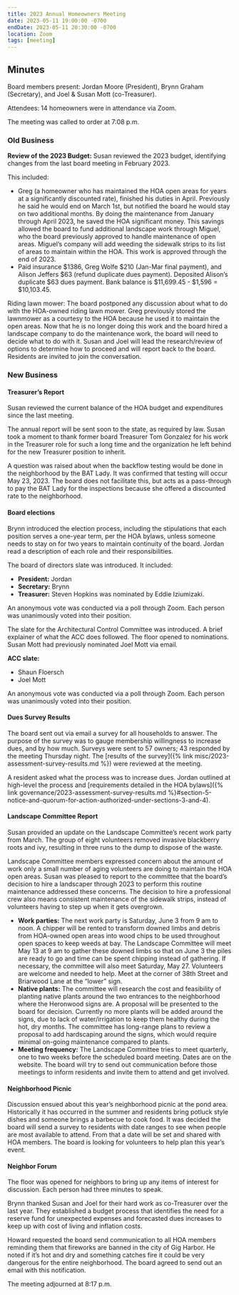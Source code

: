 ```yaml
---
title: 2023 Annual Homeowners Meeting
date: 2023-05-11 19:00:00 -0700
endDate: 2023-05-11 20:30:00 -0700
location: Zoom
tags: [meeting]
---
```


## Minutes

Board members present: Jordan Moore (President), Brynn Graham (Secretary), and Joel & Susan Mott (co-Treasurer).

Attendees: 14 homeowners were in attendance via Zoom.

The meeting was called to order at 7:08 p.m.

### Old Business

**Review of the 2023 Budget:** Susan reviewed the 2023 budget, identifying changes from the last board meeting in February 2023. 

This included:

* Greg (a homeowner who has maintained the HOA open areas for years at a significantly discounted rate), finished his duties in April. Previously he said he would end on March 1st, but notified the board he would stay on two additional months. By doing the maintenance from January through April 2023, he saved the HOA significant money. This savings allowed the board to fund additional landscape work through Miguel, who the board previously approved to handle maintenance of open areas. Miguel’s company will add weeding the sidewalk strips to its list of areas to maintain within the HOA. This work is approved through the end of 2023.
* Paid insurance $1386, Greg Wolfe $210 (Jan-Mar final payment), and Alison Jeffers $63 (refund duplicate dues payment). Deposited Alison’s duplicate $63 dues payment. Bank balance is $11,699.45 - $1,596 = $10,103.45.

Riding lawn mower: The board postponed any discussion about what to do with the HOA-owned riding lawn mower. Greg previously stored the lawnmower as a courtesy to the HOA because he used it to maintain the open areas. Now that he is no longer doing this work and the board hired a landscape company to do the maintenance work, the board will need to decide what to do with it. Susan and Joel will lead the research/review of options to determine how to proceed and will report back to the board. Residents are invited to join the conversation.

### New Business

#### Treasurer’s Report

Susan reviewed the current balance of the HOA budget and expenditures since the last meeting.

The annual report will be sent soon to the state, as required by law. Susan took a moment to thank former board Treasurer Tom Gonzalez for his work in the Treasurer role for such a long time and the organization he left behind for the new Treasurer position to inherit. 

A question was raised about when the backflow testing would be done in the neighborhood by the BAT Lady. It was confirmed that testing will occur May 23, 2023. The board does not facilitate this, but acts as a pass-through to pay the BAT Lady for the inspections because she offered a discounted rate to the neighborhood. 

#### Board elections

Brynn introduced the election process, including the stipulations that each position serves a one-year term, per the HOA bylaws, unless someone needs to stay on for two years to maintain continuity of the board. Jordan read a description of each role and their responsibilities.

The board of directors slate was introduced. It included:

* **President:** Jordan 
* **Secretary:** Brynn 
* **Treasurer:** Steven Hopkins was nominated by Eddie Iziumizaki. 

An anonymous vote was conducted via a poll through Zoom. Each person was unanimously voted into their position.

The slate for the Architectural Control Committee was introduced. A brief explainer of what the ACC does followed. The floor opened to nominations. Susan Mott had previously nominated Joel Mott via email.

**ACC slate:**
* Shaun Floersch 
* Joel Mott 

An anonymous vote was conducted via a poll through Zoom. Each person was unanimously voted into their position.

#### Dues Survey Results

The board sent out via email a survey for all households to answer. The purpose of the survey was to gauge membership willingness to increase dues, and by how much. Surveys were sent to 57 owners; 43 responded by the meeting Thursday night. The [results of the survey]({% link misc/2023-assessment-survey-results.md %}) were reviewed at the meeting.

A resident asked what the process was to increase dues. Jordan outlined at high-level the process and [requirements detailed in the HOA bylaws]({% link governance/2023-assessment-survey-results.md %}#section-5-notice-and-quorum-for-action-authorized-under-sections-3-and-4).

#### Landscape Committee Report

Susan provided an update on the Landscape Committee’s recent work party from March. The group of eight volunteers removed invasive blackberry roots and ivy, resulting in three runs to the dump to dispose of the waste. 

Landscape Committee members expressed concern about the amount of work only a small number of aging volunteers are doing to maintain the HOA open areas. Susan was pleased to report to the committee that the board’s decision to hire a landscaper through 2023 to perform this routine maintenance addressed these concerns. The decision to hire a professional crew also means consistent maintenance of the sidewalk strips, instead of volunteers having to step up when it gets overgrown.

* **Work parties:** The next work party is Saturday, June 3 from 9 am to noon. A chipper will be rented to transform downed limbs and debris from HOA-owned open areas into wood chips to be used throughout open spaces to keep weeds at bay. The Landscape Committee will meet May 13 at 9 am to gather these downed limbs so that on June 3 the piles are ready to go and time can be spent chipping instead of gathering. If necessary, the committee will also meet Saturday, May 27. Volunteers are welcome and needed to help. Meet at the corner of 38th Street and Briarwood Lane at the “lower” sign.
* **Native plants:** The committee will research the cost and feasibility of planting native plants around the two entrances to the neighborhood where the Heronwood signs are. A proposal will be presented to the board for decision. Currently no more plants will be added around the signs, due to lack of water/irrigation to keep them healthy during the hot, dry months. The committee has long-range plans to review a proposal to add hardscaping around the signs, which would require minimal on-going maintenance compared to plants.
* **Meeting frequency:** The Landscape Committee tries to meet quarterly, one to two weeks before the scheduled board meeting. Dates are on the website. The board will try to send out communication before those meetings to inform residents and invite them to attend and get involved.

#### Neighborhood Picnic

Discussion ensued about this year’s neighborhood picnic at the pond area. Historically it has occurred in the summer and residents bring potluck style dishes and someone brings a barbecue to cook food. It was decided the board will send a survey to residents with date ranges to see when people are most available to attend. From that a date will be set and shared with HOA members. The board is looking for volunteers to help plan this year’s event.

#### Neighbor Forum

The floor was opened for neighbors to bring up any items of interest for discussion. Each person had three minutes to speak. 

Brynn thanked Susan and Joel for their hard work as co-Treasurer over the last year. They established a budget process that identifies the need for a reserve fund for unexpected expenses and forecasted dues increases to keep up with cost of living and inflation costs.

Howard requested the board send communication to all HOA members reminding them that fireworks are banned in the city of Gig Harbor. He noted if it’s hot and dry and something catches fire it could be very dangerous for the entire neighborhood. The board agreed to send out an email with this notification.

The meeting adjourned at 8:17 p.m.
